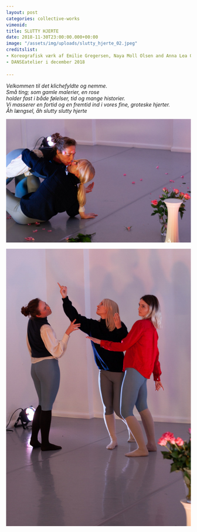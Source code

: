```yaml
---
layout: post
categories: collective-works
vimeoid: 
title: SLUTTY HJERTE
date: 2018-11-30T23:00:00.000+00:00
image: "/assets/img/uploads/slutty_hjerte_02.jpeg"
creditslist:
- Koreografisk værk af Emilie Gregersen, Naya Moll Olsen and Anna Lea Ourø
- DANSEatelier i december 2018

---
```

_Velkommen til det klichefyldte og nemme._  
 _Små ting; som gamle malerier, en rose_  
 _holder fast i både følelser, tid og mange historier.  
 Vi masserer en fortid og en fremtid ind i vores fine, groteske hjerter.  
 Åh længsel, åh slutty slutty hjerte_

![](/assets/img/uploads/slutty_hjerte_01.jpeg)

![](/assets/img/uploads/slutty_hjerte_04.jpeg)